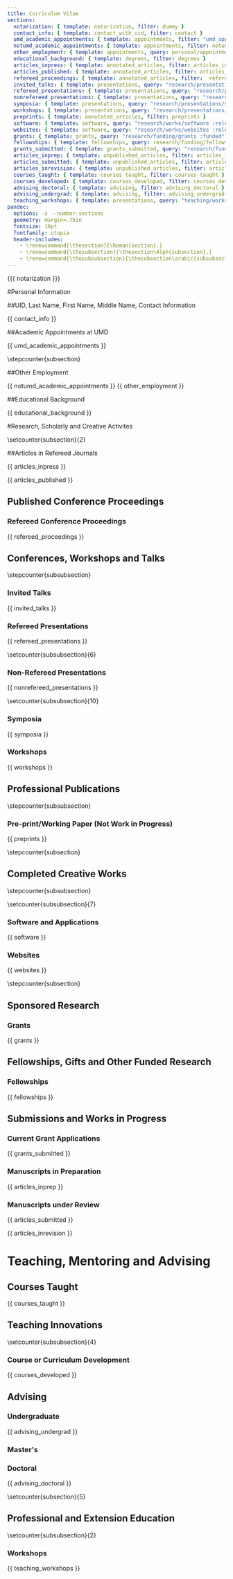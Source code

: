 ```yaml
---
title: Curriculum Vitae
sections:
  notarization: { template: notarization, filter: dummy }
  contact_info: { template: contact_with_uid, filter: contact }
  umd_academic_appointments: { template: appointments, filter: "umd_appointments" }
  notumd_academic_appointments: { template: appointments, filter: notumd_appointments }
  other_employment: { template: appointments, query: personal/appointments/other_employment }
  educational_background: { template: degrees, filter: degrees }
  articles_inpress: { template: annotated_articles, filter: articles_inpress }
  articles_published: { template: annotated_articles, filter: articles_published }
  refereed_proceedings: { template: annotated_articles, filter:  refereed_proceedings }
  invited_talks: { template: presentations, query: "research/presentations/talks :invited +date" }
  refereed_presentations: { template: presentations, query: "research/presentations/conferences :refereed +date" }
  nonrefereed_presentations: { template: presentations, query: "research/presentations/conferences :nonrefereed +date" }
  symposia: { template: presentations, query: "research/presentations/symposia +date" }
  workshops: { template: presentations, query: "research/presentations/symposia +date" }
  preprints: { template: annotated_articles, filter: preprints }
  software: { template: software, query: "research/works/software :released +date" }
  websites: { template: software, query: "research/works/websites :released +date" }
  grants: { template: grants, query: "research/funding/grants :funded" } 
  fellowships: { template: fellowships, query: research/funding/fellowships }
  grants_submitted: { template: grants_submitted, query: "research/funding/grants :submitted" }
  articles_inprep: { template: unpublished_articles, filter: articles_inprep }
  articles_submitted: { template: unpublished_articles, filter: articles_submitted }
  articles_inrevision: { template: unpublished_articles, filter: articles_inrevision }
  courses_taught: { template: courses_taught, filter: courses_taught }
  courses_developed: { template: courses_developed, filter: courses_developed }
  advising_doctoral: { template: advising, filter: advising_doctoral }
  advising_undergrad: { template: advising, filter: advising_undergrad }
  teaching_workshops: { template: presentations, query: "teaching/workshops" }
pandoc:
  options: -s --number-sections
  geometry: margin=.75in
  fontsize: 10pt
  fontfamily: utopia
  header-includes:
    - \renewcommand{\thesection}{\Roman{section}.}
    - \renewcommand{\thesubsection}{\thesection\Alph{subsection}.}
    - \renewcommand{\thesubsubsection}{\thesubsection\arabic{subsubsection}.}
---
```


{{{ notarization }}}

#Personal Information

##UID, Last Name, First Name, Middle Name, Contact Information

{{ contact_info }}

##Academic Appointments at UMD

{{ umd_academic_appointments }}

\stepcounter{subsection}

##Other Employment

{{ notumd_academic_appointments }}
{{ other_employment }}

##Educational Background

{{ educational_background }}

#Research, Scholarly and Creative Activites

\setcounter{subsection}{2}

##Articles in Refereed Journals

{{ articles_inpress }}

{{ articles_published }}

## Published Conference Proceedings ##
	
### Refereed Conference Proceedings ###

{{ refereed_proceedings }}

## Conferences, Workshops and Talks ##

\stepcounter{subsubsection}

### Invited Talks ###

{{ invited_talks }}

### Refereed Presentations ###

{{ refereed_presentations }}

\setcounter{subsubsection}{6}

### Non-Refereed Presentations ###

{{ nonrefereed_presentations }}

\setcounter{subsubsection}{10}

### Symposia ###

{{ symposia }}

### Workshops ###

{{ workshops }}

## Professional Publications ##

\stepcounter{subsubsection}

### Pre-print/Working Paper (Not Work in Progress) ###

{{ preprints }}

\stepcounter{subsection}

## Completed Creative Works ##

\stepcounter{subsubsection}

\setcounter{subsubsection}{7}

### Software and Applications ###

{{ software }}

### Websites ###

 {{ websites }}

\stepcounter{subsection}

## Sponsored Research ##

### Grants ###

{{ grants }}

## Fellowships, Gifts and Other Funded Research ##

### Fellowships ###

{{ fellowships }}

## Submissions and Works in Progress ##

### Current Grant Applications ###

{{ grants_submitted }}

### Manuscripts in Preparation ###

{{ articles_inprep }}

### Manuscripts under Review ###

{{ articles_submitted }}

{{ articles_inrevision }}

# Teaching, Mentoring and Advising #

## Courses Taught ##

{{ courses_taught }}

## Teaching Innovations ##

\setcounter{subsubsection}{4}

### Course or Curriculum Development ###

{{ courses_developed }}

## Advising ##

### Undergraduate ###

{{ advising_undergrad }}

### Master's ###

### Doctoral ###

{{ advising_doctoral }}

\setcounter{subsection}{5}

## Professional and Extension Education ##

\setcounter{subsubsection}{2}

### Workshops ###

{{ teaching_workshops }}



